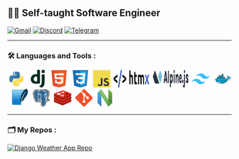 👨‍💻 Self-taught Software Engineer
---

[![Gmail](https://img.shields.io/badge/Gmail-D14836?style=for-the-badge&logo=gmail&logoColor=white)](mailto:khasaznade@gmail.com)
[![Discord](https://img.shields.io/badge/Discord-%235865F2.svg?style=for-the-badge&logo=discord&logoColor=white)](https://discord.com/users/820615010471772190)
[![Telegram](https://img.shields.io/badge/Telegram-2CA5E0?style=for-the-badge&logo=telegram&logoColor=white)](https://t.me/kananhasanzade)

---

### 🛠️ Languages and Tools :

<div>
  <img src="assets/python.svg" title="Python" alt="Python" width="40" height="40"/>&nbsp;
  <img src="assets/django.svg" title="Django" alt="Django" width="40" height="40"/>&nbsp;
  <img src="assets/html5.svg" title="HTML5" alt="HTML5" width="40" height="40"/>&nbsp;
  <img src="assets/css3.svg" title="CSS3" alt="CSS3" width="40" height="40"/>&nbsp;
  <img src="assets/javascript.svg" title="JS" alt="JS" width="40" height="40"/>&nbsp;
  <img src="assets/htmx.svg" title="HTMX" alt="HTMX" width="80" height="40"/>&nbsp;
  <img src="assets/alpinejs.svg" title="Alpine.js" alt="Alpine.js" width="80" height="40"/>&nbsp;
  <img src="assets/tailwindcss.svg" title="TailwindCSS" alt="TailwindCSS" width="40" height="40"/>&nbsp;
  <img src="assets/docker.svg" title="Docker" alt="Docker" width="40" height="40"/>&nbsp;
  <img src="assets/sqlite.svg" title="SQLite" alt="SQLite" width="40" height="40"/>&nbsp;
  <img src="assets/postgresql.svg" title="Postgres" alt="Postgres" width="40" height="40"/>&nbsp;
  <img src="assets/redis.svg" title="Redis" alt="Redis" width="40" height="40"/>&nbsp;
  <img src="assets/git.svg" title="Git" alt="Git" width="40" height="40"/>&nbsp;
  <img src="assets/neovim.svg" title="Neovim" alt="Neovim" width="40" height="40"/>&nbsp;
</div>

---

### 🗂️ My Repos :

[![Django Weather App Repo](https://github-readme-stats.vercel.app/api/pin/?username=kananhasanov747&repo=django_weather_app&theme=dark)](https://github.com/KananHasanov747/django_weather_app)
